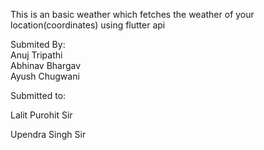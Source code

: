 This is an basic weather which fetches the weather of your location(coordinates) using flutter api

Submited By:                        
Anuj Tripathi                         
Abhinav Bhargav                       
Ayush Chugwani

Submitted to:

Lalit Purohit Sir

Upendra Singh Sir
